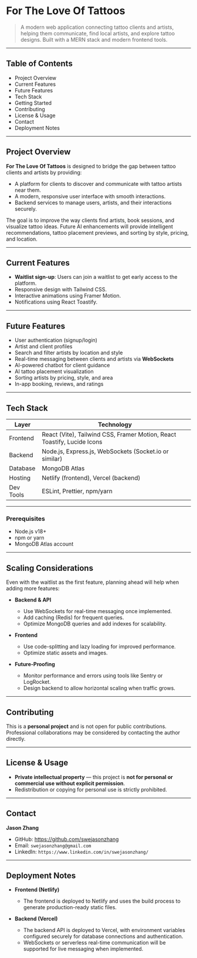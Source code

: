 # For The Love Of Tattoos

> A modern web application connecting tattoo clients and artists, helping them communicate, find local artists, and explore tattoo designs. Built with a MERN stack and modern frontend tools.

---

## Table of Contents

- Project Overview
- Current Features
- Future Features
- Tech Stack
- Getting Started
- Contributing
- License & Usage
- Contact
- Deployment Notes

---

## Project Overview

**For The Love Of Tattoos** is designed to bridge the gap between tattoo clients and artists by providing:

- A platform for clients to discover and communicate with tattoo artists near them.  
- A modern, responsive user interface with smooth interactions.  
- Backend services to manage users, artists, and their interactions securely.  

The goal is to improve the way clients find artists, book sessions, and visualize tattoo ideas. Future AI enhancements will provide intelligent recommendations, tattoo placement previews, and sorting by style, pricing, and location.

---

## Current Features

- **Waitlist sign-up**: Users can join a waitlist to get early access to the platform.  
- Responsive design with Tailwind CSS.  
- Interactive animations using Framer Motion.  
- Notifications using React Toastify.

---

## Future Features

- User authentication (signup/login)  
- Artist and client profiles  
- Search and filter artists by location and style  
- Real-time messaging between clients and artists via **WebSockets**  
- AI-powered chatbot for client guidance  
- AI tattoo placement visualization  
- Sorting artists by pricing, style, and area  
- In-app booking, reviews, and ratings  

---

## Tech Stack

| Layer | Technology |
|-------|------------|
| Frontend | React (Vite), Tailwind CSS, Framer Motion, React Toastify, Lucide Icons |
| Backend | Node.js, Express.js, WebSockets (Socket.io or similar) |
| Database | MongoDB Atlas |
| Hosting | Netlify (frontend), Vercel (backend) |
| Dev Tools | ESLint, Prettier, npm/yarn |

---

### Prerequisites
- Node.js v18+  
- npm or yarn  
- MongoDB Atlas account  

---

## Scaling Considerations

Even with the waitlist as the first feature, planning ahead will help when adding more features:

- **Backend & API**
  - Use WebSockets for real-time messaging once implemented.  
  - Add caching (Redis) for frequent queries.  
  - Optimize MongoDB queries and add indexes for scalability.

- **Frontend**
  - Use code-splitting and lazy loading for improved performance.  
  - Optimize static assets and images.

- **Future-Proofing**
  - Monitor performance and errors using tools like Sentry or LogRocket.  
  - Design backend to allow horizontal scaling when traffic grows.  

---

## Contributing

This is a **personal project** and is not open for public contributions.  
Professional collaborations may be considered by contacting the author directly.

---

## License & Usage

- **Private intellectual property** — this project is **not for personal or commercial use without explicit permission**.  
- Redistribution or copying for personal use is strictly prohibited.  

---

## Contact

**Jason Zhang**  
- GitHub: https://github.com/swejasonzhang  
- Email: `swejasonzhang@gmail.com`  
- LinkedIn: `https://www.linkedin.com/in/swejasonzhang/`  

---

## Deployment Notes

- **Frontend (Netlify)**  
  - The frontend is deployed to Netlify and uses the build process to generate production-ready static files.

- **Backend (Vercel)**  
  - The backend API is deployed to Vercel, with environment variables configured securely for database connections and authentication.  
  - WebSockets or serverless real-time communication will be supported for live messaging when implemented.
